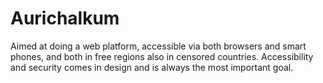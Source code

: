 Aurichalkum
===========

Aimed at doing a web platform, accessible via both browsers and smart phones,
and both in free regions also in censored countries. Accessibility and security
comes in design and is always the most important goal.

